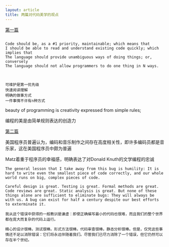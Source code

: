```yaml
---
layout: article
title: 两篇对代码美学的观点
---
```


[第一篇](https://peter.bourgon.org/blog/2010/02/18/beauty-in-code-and-programming-languages.html)



```

Code should be, as a #1 priority, maintainable; which means that
I should be able to read and understand existing code quickly; which implies that
The language should provide unambiguous ways of doing things; or, conversely
The language should not allow programmers to do one thing in N ways.


```


```

可维护是第一优先级
快速阅读理解
明确的做事方式
一件事情不许有n种方式

```


beauty of programming is creativity expressed from simple rules;

编程的美是由简单规则表达的创造力




[第二篇](https://www.theparisreview.org/blog/2014/09/05/the-beauty-of-code/)


美国程序员普遍认为，编码和音乐制作之间存在高度相关性，即许多编码员都是音乐家，这在美国程序员中颇为普遍

Matz着重于程序员的幸福感，明确表达了对Donald Knuth的文学编程的忠诚


```
The general lesson that I take away from this bug is humility: It is hard to write even the smallest piece of code correctly, and our whole world runs on big, complex pieces of code.

Careful design is great. Testing is great. Formal methods are great. Code reviews are great. Static analysis is great. But none of these things alone are sufficient to eliminate bugs: They will always be with us. A bug can exist for half a century despite our best efforts to exterminate it.
```


```
我从这个错误中获得的一般教训是谦虚：即使正确编写最小的代码也很难，而且我们的整个世界都在庞大而复杂的代码上运行。

精心的设计很棒。测试很棒。形式方法很棒。代码审查很棒。静态分析很棒。但是，仅凭这些事情还不足以消除错误：它们将永远伴随着我们。尽管我们已尽力消除了一个错误，但它仍然可以存在半个世纪。

```
